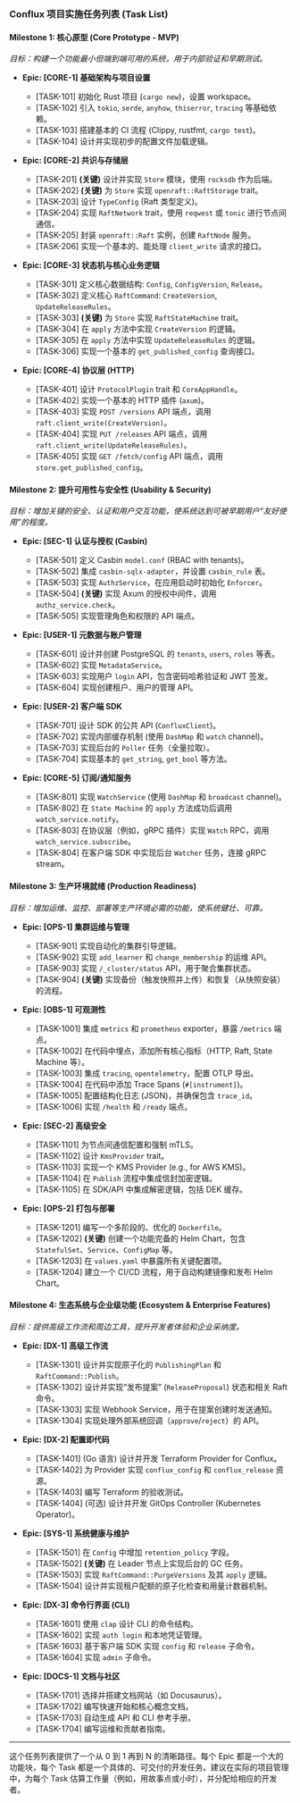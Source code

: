 ### **Conflux 项目实施任务列表 (Task List)**

#### **Milestone 1: 核心原型 (Core Prototype - MVP)**

*目标：构建一个功能最小但端到端可用的系统，用于内部验证和早期测试。*

* **Epic: [CORE-1] 基础架构与项目设置**
  * [TASK-101] 初始化 Rust 项目 (`cargo new`)，设置 workspace。
  * [TASK-102] 引入 `tokio`, `serde`, `anyhow`, `thiserror`, `tracing` 等基础依赖。
  * [TASK-103] 搭建基本的 CI 流程 (Clippy, rustfmt, `cargo test`)。
  * [TASK-104] 设计并实现初步的配置文件加载逻辑。

* **Epic: [CORE-2] 共识与存储层**
  * [TASK-201] **(关键)** 设计并实现 `Store` 模块，使用 `rocksdb` 作为后端。
  * [TASK-202] **(关键)** 为 `Store` 实现 `openraft::RaftStorage` trait。
  * [TASK-203] 设计 `TypeConfig` (Raft 类型定义)。
  * [TASK-204] 实现 `RaftNetwork` trait，使用 `reqwest` 或 `tonic` 进行节点间通信。
  * [TASK-205] 封装 `openraft::Raft` 实例，创建 `RaftNode` 服务。
  * [TASK-206] 实现一个基本的、能处理 `client_write` 请求的接口。

* **Epic: [CORE-3] 状态机与核心业务逻辑**
  * [TASK-301] 定义核心数据结构: `Config`, `ConfigVersion`, `Release`。
  * [TASK-302] 定义核心 `RaftCommand`: `CreateVersion`, `UpdateReleaseRules`。
  * [TASK-303] **(关键)** 为 `Store` 实现 `RaftStateMachine` trait。
  * [TASK-304] 在 `apply` 方法中实现 `CreateVersion` 的逻辑。
  * [TASK-305] 在 `apply` 方法中实现 `UpdateReleaseRules` 的逻辑。
  * [TASK-306] 实现一个基本的 `get_published_config` 查询接口。

* **Epic: [CORE-4] 协议层 (HTTP)**
  * [TASK-401] 设计 `ProtocolPlugin` trait 和 `CoreAppHandle`。
  * [TASK-402] 实现一个基本的 HTTP 插件 (`axum`)。
  * [TASK-403] 实现 `POST /versions` API 端点，调用 `raft.client_write(CreateVersion)`。
  * [TASK-404] 实现 `PUT /releases` API 端点，调用 `raft.client_write(UpdateReleaseRules)`。
  * [TASK-405] 实现 `GET /fetch/config` API 端点，调用 `store.get_published_config`。

#### **Milestone 2: 提升可用性与安全性 (Usability & Security)**

*目标：增加关键的安全、认证和用户交互功能，使系统达到可被早期用户“友好使用”的程度。*

* **Epic: [SEC-1] 认证与授权 (Casbin)**
  * [TASK-501] 定义 Casbin `model.conf` (RBAC with tenants)。
  * [TASK-502] 集成 `casbin-sqlx-adapter`，并设置 `casbin_rule` 表。
  * [TASK-503] 实现 `AuthzService`，在应用启动时初始化 `Enforcer`。
  * [TASK-504] **(关键)** 实现 Axum 的授权中间件，调用 `authz_service.check`。
  * [TASK-505] 实现管理角色和权限的 API 端点。

* **Epic: [USER-1] 元数据与账户管理**
  * [TASK-601] 设计并创建 PostgreSQL 的 `tenants`, `users`, `roles` 等表。
  * [TASK-602] 实现 `MetadataService`。
  * [TASK-603] 实现用户 `login` API，包含密码哈希验证和 JWT 签发。
  * [TASK-604] 实现创建租户、用户的管理 API。

* **Epic: [USER-2] 客户端 SDK**
  * [TASK-701] 设计 SDK 的公共 API (`ConfluxClient`)。
  * [TASK-702] 实现内部缓存机制 (使用 `DashMap` 和 `watch` channel)。
  * [TASK-703] 实现后台的 `Poller` 任务（全量拉取）。
  * [TASK-704] 实现基本的 `get_string`, `get_bool` 等方法。

* **Epic: [CORE-5] 订阅/通知服务**
  * [TASK-801] 实现 `WatchService` (使用 `DashMap` 和 `broadcast` channel)。
  * [TASK-802] 在 `State Machine` 的 `apply` 方法成功后调用 `watch_service.notify`。
  * [TASK-803] 在协议层（例如，gRPC 插件）实现 `Watch` RPC，调用 `watch_service.subscribe`。
  * [TASK-804] 在客户端 SDK 中实现后台 `Watcher` 任务，连接 gRPC stream。

#### **Milestone 3: 生产环境就绪 (Production Readiness)**

*目标：增加运维、监控、部署等生产环境必需的功能，使系统健壮、可靠。*

* **Epic: [OPS-1] 集群运维与管理**
  * [TASK-901] 实现自动化的集群引导逻辑。
  * [TASK-902] 实现 `add_learner` 和 `change_membership` 的运维 API。
  * [TASK-903] 实现 `/_cluster/status` API，用于聚合集群状态。
  * [TASK-904] **(关键)** 实现备份（触发快照并上传）和恢复（从快照安装）的流程。

* **Epic: [OBS-1] 可观测性**
  * [TASK-1001] 集成 `metrics` 和 `prometheus` exporter，暴露 `/metrics` 端点。
  * [TASK-1002] 在代码中埋点，添加所有核心指标（HTTP, Raft, State Machine 等）。
  * [TASK-1003] 集成 `tracing`, `opentelemetry`，配置 OTLP 导出。
  * [TASK-1004] 在代码中添加 Trace Spans (`#[instrument]`)。
  * [TASK-1005] 配置结构化日志 (JSON)，并确保包含 `trace_id`。
  * [TASK-1006] 实现 `/health` 和 `/ready` 端点。

* **Epic: [SEC-2] 高级安全**
  * [TASK-1101] 为节点间通信配置和强制 mTLS。
  * [TASK-1102] 设计 `KmsProvider` trait。
  * [TASK-1103] 实现一个 KMS Provider (e.g., for AWS KMS)。
  * [TASK-1104] 在 `Publish` 流程中集成信封加密逻辑。
  * [TASK-1105] 在 SDK/API 中集成解密逻辑，包括 DEK 缓存。

* **Epic: [OPS-2] 打包与部署**
  * [TASK-1201] 编写一个多阶段的、优化的 `Dockerfile`。
  * [TASK-1202] **(关键)** 创建一个功能完备的 Helm Chart，包含 `StatefulSet`、`Service`、`ConfigMap` 等。
  * [TASK-1203] 在 `values.yaml` 中暴露所有关键配置项。
  * [TASK-1204] 建立一个 CI/CD 流程，用于自动构建镜像和发布 Helm Chart。

#### **Milestone 4: 生态系统与企业级功能 (Ecosystem & Enterprise Features)**

*目标：提供高级工作流和周边工具，提升开发者体验和企业采纳度。*

* **Epic: [DX-1] 高级工作流**
  * [TASK-1301] 设计并实现原子化的 `PublishingPlan` 和 `RaftCommand::Publish`。
  * [TASK-1302] 设计并实现“发布提案” (`ReleaseProposal`) 状态和相关 Raft 命令。
  * [TASK-1303] 实现 Webhook Service，用于在提案创建时发送通知。
  * [TASK-1304] 实现处理外部系统回调（`approve`/`reject`）的 API。

* **Epic: [DX-2] 配置即代码**
  * [TASK-1401] (Go 语言) 设计并开发 Terraform Provider for Conflux。
  * [TASK-1402] 为 Provider 实现 `conflux_config` 和 `conflux_release` 资源。
  * [TASK-1403] 编写 Terraform 的验收测试。
  * [TASK-1404] (可选) 设计并开发 GitOps Controller (Kubernetes Operator)。

* **Epic: [SYS-1] 系统健康与维护**
  * [TASK-1501] 在 `Config` 中增加 `retention_policy` 字段。
  * [TASK-1502] **(关键)** 在 Leader 节点上实现后台的 GC 任务。
  * [TASK-1503] 实现 `RaftCommand::PurgeVersions` 及其 `apply` 逻辑。
  * [TASK-1504] 设计并实现租户配额的原子化检查和用量计数器机制。

* **Epic: [DX-3] 命令行界面 (CLI)**
  * [TASK-1601] 使用 `clap` 设计 CLI 的命令结构。
  * [TASK-1602] 实现 `auth login` 和本地凭证管理。
  * [TASK-1603] 基于客户端 SDK 实现 `config` 和 `release` 子命令。
  * [TASK-1604] 实现 `admin` 子命令。

* **Epic: [DOCS-1] 文档与社区**
  * [TASK-1701] 选择并搭建文档网站（如 Docusaurus）。
  * [TASK-1702] 编写快速开始和核心概念文档。
  * [TASK-1703] 自动生成 API 和 CLI 参考手册。
  * [TASK-1704] 编写运维和贡献者指南。

---

这个任务列表提供了一个从 0 到 1 再到 N 的清晰路径。每个 Epic 都是一个大的功能块，每个 Task 都是一个具体的、可交付的开发任务。建议在实际的项目管理中，为每个 Task 估算工作量（例如，用故事点或小时），并分配给相应的开发者。
